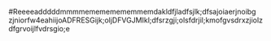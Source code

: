 #Reeeeadddddmmmmemememememmemdakldfjladfsjlk;dfsajoiaerjnoibg zjniorfw4eahiijoADFRESGijk;oljDFVGJMIkl;dfsrzgji;olsfdrjil;kmofgvsdrxzjiolzdfgrvoijlfvdrsgio;e